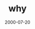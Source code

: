 ---
layout: base.njk
title : 'why' 
view_title : 'why' 
year : '2000' 
date : '2000-07-20' 
img_file : '/drawing/why.png' 
html_file : 'why' 
next_html : 'nailfoot.html' 
year_order : '483' 
permalink : "title/{{html_file}}.html"
---